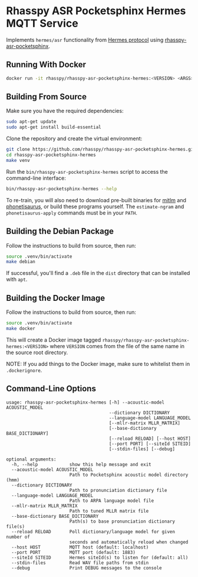 # Rhasspy ASR Pocketsphinx Hermes MQTT Service

Implements `hermes/asr` functionality from [Hermes protocol](https://docs.snips.ai/reference/hermes) using [rhasspy-asr-pocketsphinx](https://github.com/synesthesiam/rhasspy-asr-pocketsphinx).

## Running With Docker

```bash
docker run -it rhasspy/rhasspy-asr-pocketsphinx-hermes:<VERSION> <ARGS>
```

## Building From Source

Make sure you have the required dependencies:

```bash
sudo apt-get update
sudo apt-get install build-essential
```

Clone the repository and create the virtual environment:

```bash
git clone https://github.com/rhasspy/rhasspy-asr-pocketsphinx-hermes.git
cd rhasspy-asr-pocketsphinx-hermes
make venv
```

Run the `bin/rhasspy-asr-pocketsphinx-hermes` script to access the command-line interface:

```bash
bin/rhasspy-asr-pocketsphinx-hermes --help
```

To re-train, you will also need to download pre-built binaries for [mitlm](https://github.com/synesthesiam/docker-mitlm) and [phonetisaurus](https://github.com/synesthesiam/docker-phonetisaurus), or build these programs yourself. The `estimate-ngram` and `phonetisaurus-apply` commands must be in your `PATH`.

## Building the Debian Package

Follow the instructions to build from source, then run:

```bash
source .venv/bin/activate
make debian
```

If successful, you'll find a `.deb` file in the `dist` directory that can be installed with `apt`.

## Building the Docker Image

Follow the instructions to build from source, then run:

```bash
source .venv/bin/activate
make docker
```

This will create a Docker image tagged `rhasspy/rhasspy-asr-pocketsphinx-hermes:<VERSION>` where `VERSION` comes from the file of the same name in the source root directory.

NOTE: If you add things to the Docker image, make sure to whitelist them in `.dockerignore`.

## Command-Line Options

```
usage: rhasspy-asr-pocketsphinx-hermes [-h] --acoustic-model ACOUSTIC_MODEL
                                       --dictionary DICTIONARY
                                       --language-model LANGUAGE_MODEL
                                       [--mllr-matrix MLLR_MATRIX]
                                       [--base-dictionary BASE_DICTIONARY]
                                       [--reload RELOAD] [--host HOST]
                                       [--port PORT] [--siteId SITEID]
                                       [--stdin-files] [--debug]

optional arguments:
  -h, --help            show this help message and exit
  --acoustic-model ACOUSTIC_MODEL
                        Path to Pocketsphinx acoustic model directory (hmm)
  --dictionary DICTIONARY
                        Path to pronunciation dictionary file
  --language-model LANGUAGE_MODEL
                        Path to ARPA language model file
  --mllr-matrix MLLR_MATRIX
                        Path to tuned MLLR matrix file
  --base-dictionary BASE_DICTIONARY
                        Path(s) to base pronunciation dictionary file(s)
  --reload RELOAD       Poll dictionary/language model for given number of
                        seconds and automatically reload when changed
  --host HOST           MQTT host (default: localhost)
  --port PORT           MQTT port (default: 1883)
  --siteId SITEID       Hermes siteId(s) to listen for (default: all)
  --stdin-files         Read WAV file paths from stdin
  --debug               Print DEBUG messages to the console
```
